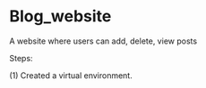 # Blog_website
A website where users can add, delete, view posts


Steps:

(1) Created a virtual environment.

